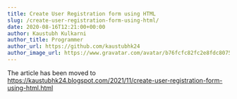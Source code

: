 ```yaml
---
title: Create User Registration form using HTML
slug: /create-user-registration-form-using-html/
date: 2020-08-16T12:21:00+00:00
author: Kaustubh Kulkarni
author_title: Programmer
author_url: https://github.com/kaustubhk24
author_image_url: https://www.gravatar.com/avatar/b76fcfc82fc2e8fdc8075636f1735f61?s=200
---
```

The article has been moved to
https://kaustubhk24.blogspot.com/2021/11/create-user-registration-form-using-html.html